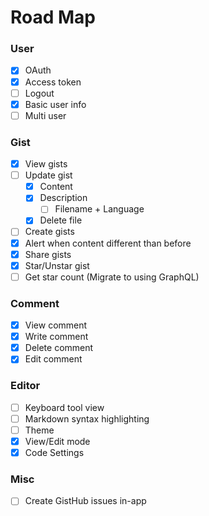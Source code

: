 # Road Map

### User
- [x] OAuth
- [x] Access token
- [ ] Logout
- [x] Basic user info
- [ ] Multi user

### Gist
- [x] View gists
- [ ] Update gist
	- [x] Content
  - [x] Description
	- [ ] Filename + Language
  - [x] Delete file
- [ ] Create gists
- [x] Alert when content different than before
- [x] Share gists
- [x] Star/Unstar gist
- [ ] Get star count (Migrate to using GraphQL)

### Comment
- [x] View comment
- [x] Write comment
- [x] Delete comment
- [x] Edit comment

### Editor
- [ ] Keyboard tool view
- [ ] Markdown syntax highlighting
- [ ] Theme
- [x] View/Edit mode
- [x] Code Settings

### Misc
- [ ] Create GistHub issues in-app
